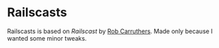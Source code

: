 <!--
👋 Hello! As Nova users browse the extensions library, a good README can help them understand what your extension does, how it works, and what setup or configuration it may require.

Not every extension will need every item described below. Use your best judgement when deciding which parts to keep to provide the best experience for your new users.

💡 Quick Tip! As you edit this README template, you can preview your changes by selecting **Extensions → Activate Project as Extension**, opening the Extension Library, and selecting "Railscasts" in the sidebar.

Let's get started!

Docs: https://docs.nova.app/extensions/themes/

-->

# Railscasts

Railscasts is based on _Railscast_ by [Rob Carruthers](https://gitlab.com/robcarruthers/railscast). Made only because I wanted some minor tweaks.
